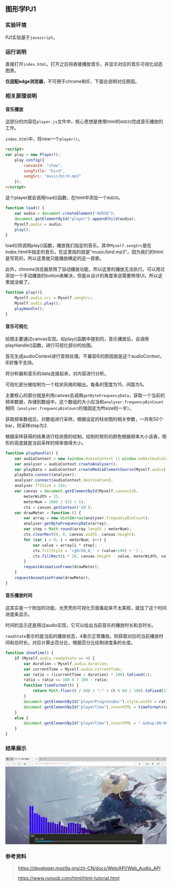 ## 图形学PJ1

### 实验环境

PJ1实验基于`javascript`。



### 运行说明

直接打开`index.html`。打开之后将直接播放音乐，并显示对应的音乐可视化动态图景。

**仅适配edge浏览器**，不可用于chrome和IE，下面会说明对应原因。



### 相关原理说明

#### 音乐播放

这部分的内容在`player.js`文件中，核心思想是使用html的`AUDIO`完成音乐播放的工作。

`index.html`中，将new一个`player()`。

```html
<script>
var play = new Player();
    play.config({
        canvasId: "show",
        songTitle: "bird",            
        songSrc: "music/bird.mp3"        
    });
</script>  
```

这个player就会调用load()函数，在html中添加一个`AUDIO`。

```javascript
function load() {
    var audio = document.createElement("AUDIO");
    document.getElementById("player").appendChild(audio);
    Myself.audio = audio;      
    play();
}
```

load()将调用play()函数，播放我们指定的音乐。其中`Myself.songSrc`是在index.html中指定的音乐。在这里指的就是"music/bird.mp3"。因为我们的html是写死的，所以这里就只能播放确定的这一首歌。

此外，chrome浏览器禁用了自动播放功能，所以这里的播放无法执行。可以用过添加一个手动播放的botton来解决，但是从设计的角度来说需要修改UI，所以这里就没做了。

```javascript
function play(){
    Myself.audio.src = Myself.songSrc;
    Myself.audio.play();
    playHandle();    
}
```



#### 音乐可视化

绘图主要通过canvas实现。如play()函数中提到的，音乐播放后，会调用playHandle()函数，进行可视化部分的绘图。

首先生成audioContext进行音频处理。不兼容IE的原因就是这个audioContext，IE好像不支持。

将分析器和音乐的data连接起来，对内容进行分析。

可视化部分被绘制为一个柱状风格的输出。每条的宽度为15，间距为5。

主要核心的部分就是利用canvas去调用`getByteFrequencyData`，获取一个当前的频率数据，存储到数组中。这个数组的大小应当和`analyser.frequencyBinCount`相同（`analyser.frequencyBinCount`的值固定为fftsize的一半）。

获取频率数组后，对数组进行采样。根据设定的柱状图的相关参数，一共有50个bar，则采样step为2.

根据采样获得的结果进行柱状图的绘制。绘制的矩形的颜色根据频率大小该表，矩形的高度就是当前采样的频率值得大小。

```javascript
function playHandle() {
    var audioContext = new (window.AudioContext || window.webkitAudioContext)();
    var analyser = audioContext.createAnalyser();        
    var playData = audioContext.createMediaElementSource(Myself.audio);
    playData.connect(analyser);
    analyser.connect(audioContext.destination);
    analyser.fftSize = 256;
    var canvas = document.getElementById(Myself.canvasId),
        meterWidth = 15, 
        meterNum = 1000 / (15 + 5), 
        ctx = canvas.getContext('2d');
    var drawMeter = function () {
        var array = new Uint8Array(analyser.frequencyBinCount);
        analyser.getByteFrequencyData(array);
        var step = Math.round(array.length / meterNum); 
        ctx.clearRect(0, 0, canvas.width, canvas.height);
        for (var i = 0; i < meterNum; i++) {
            var value = array[i * step];                  
            ctx.fillStyle = 'rgb(50,0,' + (value+100) + ')';
            ctx.fillRect(i * 20, canvas.height - value, meterWidth, value);
        }
        requestAnimationFrame(drawMeter);
    }
    requestAnimationFrame(drawMeter);
}
```



#### 音乐播放时间

这其实是一个附加的功能，光秃秃的可视化页面看起来不太美观，就加了这个时间进度条显示。

时间的显示还是用过audio实现，它可以给出当前音乐的播放时长和总时长。

`readState`表示的是当前的播放状态，4表示正常播放。则获取对应的当前播放时间和总时长。对应计算出百分比，根据百分比绘制进度条的长度。

```javascript
function showTime() {
    if (Myself.audio.readyState == 4) {
        var duration = Myself.audio.duration;
        var currentTime = Myself.audio.currentTime;
        var ratio = ((currentTime / duration) * 100).toFixed(1);
        ratio = ratio == 100.0 ? 100 : ratio;
        function timeFormat(t) {
            return Math.floor(t / 60) + ":" + (t % 60 / 100).toFixed(2).slice(-2);
        }
        document.getElementById("playerProgressBar").style.width = ratio + "%";
        document.getElementById("playerTime").innerHTML = timeFormat(currentTime) + "&nbsp;/&nbsp;" + timeFormat(duration) ;        
    } 
    else {
        document.getElementById("playerTime").innerHTML = "-&nbsp;00:00&nbsp;/&nbsp;00:00&nbsp;";
    }
}
```



### 结果展示

<img src = "demo.png" />



### 参考资料

> https://developer.mozilla.org/zh-CN/docs/Web/API/Web_Audio_API
>
> <https://www.runoob.com/html/html-tutorial.html>

